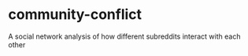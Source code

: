 # community-conflict
A social network analysis of how different subreddits interact with each other
